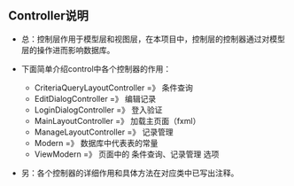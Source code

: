 Controller说明
---
- 总：控制层作用于模型层和视图层，在本项目中，控制层的控制器通过对模型层的操作进而影响数据库。

- 下面简单介绍control中各个控制器的作用：
    + CriteriaQueryLayoutController     =》 条件查询
    + EditDialogController              =》 编辑记录
    + LoginDialogController             =》 登入验证
    + MainLayoutController              =》 加载主页面（fxml）
    + ManageLayoutController            =》 记录管理
    + Modern                            =》 数据库中代表表的常量
    + ViewModern                        =》 页面中的 条件查询、记录管理 选项

- 另：各个控制器的详细作用和具体方法在对应类中已写出注释。